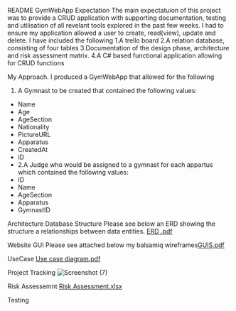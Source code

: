 README
GymWebApp
Expectation
The main expectatuion of this project was to provide a CRUD application with supporting documentation, testing and utilisation of all revelant tools explored in the past few weeks. I had to ensure my application allowed a user to create, read(view), update and delete.
I have included the following 
1.A trello board
2.A relation database, consisting of four tables
3.Documentation of the design phase, architecture and risk assessment matrix.
4.A C# based functional application allowing for CRUD functions

My Approach.
I produced a GymWebApp that allowed for the following
1. A Gymnast to be created that contained the following values:
- Name
- Age
- AgeSection
- Nationality
- PictureURL
- Apparatus
- CreatedAt
- ID
- 2.A Judge who would be assigned to a gymnast for each appartus which contained the following values:
- ID
- Name
- AgeSection
- Apparatus
- GymnastID


Architecture
Database Structure
Please see below an ERD showing the structure a relationships between data entities.
[ERD .pdf](https://github.com/CP-118378361/QATut1/files/6435488/ERD.pdf)


Website GUI
Please see attached below my balsamiq wireframes[GUIS.pdf](https://github.com/CP-118378361/QATut1/files/6434856/GUIS.pdf)


UseCase
[Use case diagram.pdf](https://github.com/CP-118378361/QATut1/files/6434830/Use.case.diagram.pdf)

Project Tracking
![Screenshot (7)](https://user-images.githubusercontent.com/46994774/117307383-6fcdd100-ae78-11eb-880a-2795ef140106.png)


Risk Assessemnt
[Risk Assessment.xlsx](https://github.com/CP-118378361/QATut1/files/6434945/Risk.Assessment.xlsx)

Testing

